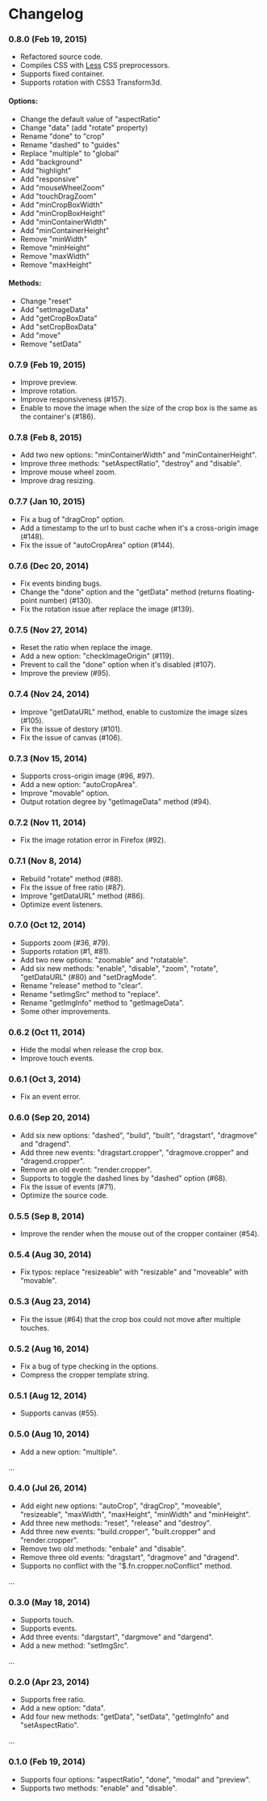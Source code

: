 # Changelog

### 0.8.0 (Feb 19, 2015)

- Refactored source code.
- Compiles CSS with [Less](http://lesscss.org) CSS preprocessors.
- Supports fixed container.
- Supports rotation with CSS3 Transform3d.


#### Options:

- Change the default value of "aspectRatio"
- Change "data" (add "rotate" property)
- Rename "done" to "crop"
- Rename "dashed" to "guides"
- Replace "multiple" to "global"
- Add "background"
- Add "highlight"
- Add "responsive"
- Add "mouseWheelZoom"
- Add "touchDragZoom"
- Add "minCropBoxWidth"
- Add "minCropBoxHeight"
- Add "minContainerWidth"
- Add "minContainerHeight"
- Remove "minWidth"
- Remove "minHeight"
- Remove "maxWidth"
- Remove "maxHeight"


#### Methods:
- Change "reset"
- Add "setImageData"
- Add "getCropBoxData"
- Add "setCropBoxData"
- Add "move"
- Remove "setData"


### 0.7.9 (Feb 19, 2015)

- Improve preview.
- Improve rotation.
- Improve responsiveness (#157).
- Enable to move the image when the size of the crop box is the same as the container's (#186).


### 0.7.8 (Feb 8, 2015)

- Add two new options: "minContainerWidth" and "minContainerHeight".
- Improve three methods: "setAspectRatio", "destroy" and "disable".
- Improve mouse wheel zoom.
- Improve drag resizing.


### 0.7.7 (Jan 10, 2015)

- Fix a bug of "dragCrop" option.
- Add a timestamp to the url to bust cache when it's a cross-origin image (#148).
- Fix the issue of "autoCropArea" option (#144).


### 0.7.6 (Dec 20, 2014)

- Fix events binding bugs.
- Change the "done" option and the "getData" method (returns floating-point number) (#130).
- Fix the rotation issue after replace the image (#139).


### 0.7.5 (Nov 27, 2014)

- Reset the ratio when replace the image.
- Add a new option: "checkImageOrigin" (#119).
- Prevent to call the "done" option when it's disabled (#107).
- Improve the preview (#95).


### 0.7.4 (Nov 24, 2014)

- Improve "getDataURL" method, enable to customize the image sizes (#105).
- Fix the issue of destory (#101).
- Fix the issue of canvas (#106).


### 0.7.3 (Nov 15, 2014)

- Supports cross-origin image (#96, #97).
- Add a new option: "autoCropArea".
- Improve "movable" option.
- Output rotation degree by "getImageData" method (#94).


### 0.7.2 (Nov 11, 2014)

- Fix the image rotation error in Firefox (#92).


### 0.7.1 (Nov 8, 2014)

- Rebuild "rotate" method (#88).
- Fix the issue of free ratio (#87).
- Improve "getDataURL" method (#86).
- Optimize event listeners.


### 0.7.0 (Oct 12, 2014)

- Supports zoom (#36, #79).
- Supports rotation (#1, #81).
- Add two new options: "zoomable" and "rotatable".
- Add six new methods: "enable", "disable", "zoom", "rotate", "getDataURL" (#80) and "setDragMode".
- Rename "release" method to "clear".
- Rename "setImgSrc" method to "replace".
- Rename "getImgInfo" method to "getImageData".
- Some other improvements.


### 0.6.2 (Oct 11, 2014)

- Hide the modal when release the crop box.
- Improve touch events.


### 0.6.1 (Oct 3, 2014)

- Fix an event error.


### 0.6.0 (Sep 20, 2014)

- Add six new options: "dashed", "build", "built", "dragstart", "dragmove" and "dragend".
- Add three new events: "dragstart.cropper", "dragmove.cropper" and "dragend.cropper".
- Remove an old event: "render.cropper".
- Supports to toggle the dashed lines by "dashed" option (#68).
- Fix the issue of events (#71).
- Optimize the source code.


### 0.5.5 (Sep 8, 2014)

- Improve the render when the mouse out of the cropper container (#54).


### 0.5.4 (Aug 30, 2014)

- Fix typos: replace "resizeable" with "resizable" and "moveable" with "movable".


### 0.5.3 (Aug 23, 2014)

- Fix the issue (#64) that the crop box could not move after multiple touches.


### 0.5.2 (Aug 16, 2014)

- Fix a bug of type checking in the options.
- Compress the cropper template string.


### 0.5.1 (Aug 12, 2014)

- Supports canvas (#55).


### 0.5.0 (Aug 10, 2014)

- Add a new option: "multiple".


...


### 0.4.0 (Jul 26, 2014)

- Add eight new options: "autoCrop", "dragCrop", "moveable", "resizeable", "maxWidth", "maxHeight", "minWidth" and "minHeight".
- Add three new methods: "reset", "release" and "destroy".
- Add three new events: "build.cropper", "built.cropper" and "render.cropper".
- Remove two old methods: "enbale" and "disable".
- Remove three old events: "dragstart", "dragmove" and "dragend".
- Supports no conflict with the "$.fn.cropper.noConflict" method.


...


### 0.3.0 (May 18, 2014)

- Supports touch.
- Supports events.
- Add three events: "dargstart", "dargmove" and "dargend".
- Add a new method: "setImgSrc".


...


### 0.2.0 (Apr 23, 2014)

- Supports free ratio.
- Add a new option: "data".
- Add four new methods: "getData", "setData", "getImgInfo" and "setAspectRatio".


...


### 0.1.0 (Feb 19, 2014)

- Supports four options: "aspectRatio", "done", "modal" and "preview".
- Supports two methods: "enable" and "disable".
